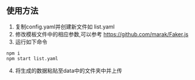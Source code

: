 ## 使用方法
1. 复制config.yaml并创建新文件如 list.yaml
2. 修改模板文件中的相应参数,可以参考 https://github.com/marak/Faker.js
3. 运行如下命令
```
npm i
npm start list.yaml
```
4. 将生成的数据粘贴至data中的文件夹中并上传